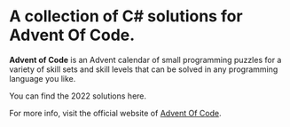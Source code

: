 # A collection of C# solutions for Advent Of Code.
**Advent of Code** is an Advent calendar of small programming puzzles for a variety of skill sets and skill levels that can be solved in any programming language you like.

You can find the 2022 solutions here.


For more info, visit the official website of [Advent Of Code](https://adventofcode.com/).